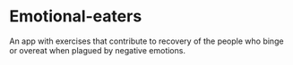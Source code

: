 # Emotional-eaters
An app with exercises that contribute to recovery of the people who binge or overeat when plagued by negative emotions.
